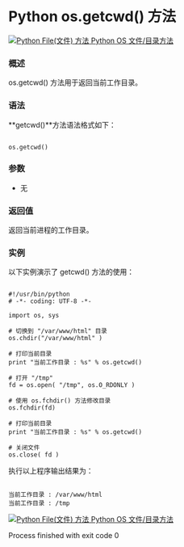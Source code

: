Python os.getcwd() 方法
=====================

 [![Python File(文件) 方法](../images/up.gif)
 Python OS 文件/目录方法](os-file-methods.html)


  ### 概述

 os.getcwd() 方法用于返回当前工作目录。

 ### 语法

 **getcwd()**方法语法格式如下：

 
```

os.getcwd()

```

 ### 参数

  * 无
  ### 返回值

 返回当前进程的工作目录。

 ### 实例

 以下实例演示了 getcwd() 方法的使用：

 
```

#!/usr/bin/python
# -*- coding: UTF-8 -*-

import os, sys

# 切换到 "/var/www/html" 目录
os.chdir("/var/www/html" )

# 打印当前目录
print "当前工作目录 : %s" % os.getcwd()

# 打开 "/tmp"
fd = os.open( "/tmp", os.O_RDONLY )

# 使用 os.fchdir() 方法修改目录
os.fchdir(fd)

# 打印当前目录
print "当前工作目录 : %s" % os.getcwd()

# 关闭文件
os.close( fd )

```

 执行以上程序输出结果为：

 
```

当前工作目录 : /var/www/html
当前工作目录 : /tmp

```

 [![Python File(文件) 方法](../images/up.gif)
 Python OS 文件/目录方法](os-file-methods.html)

Process finished with exit code 0
